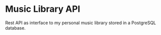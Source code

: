 # Music Library API
Rest API as interface to my personal music library stored in a PostgreSQL database.